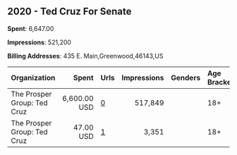 ## 2020 - Ted Cruz For Senate 
**Spent**: 6,647.00

**Impressions**: 521,200

**Billing Addresses**: 435 E. Main,Greenwood,46143,US

|Organization|Spent|Urls|Impressions|Genders|Age Brackets|Country Codes|
|:---|---:|:---|---:|:---|:---|:---|
|The Prosper Group: Ted Cruz|6,600.00 USD|[0](https://www.snap.com/political-ads/asset/8faf5b6080e95223d97b0cf042737f13d3392b517d736025ba3c1d7247bfac1c?mediaType=mp4)|517,849||18+|united states|
|The Prosper Group: Ted Cruz|47.00 USD|[1](https://www.snap.com/political-ads/asset/8faf5b6080e95223d97b0cf042737f13d3392b517d736025ba3c1d7247bfac1c?mediaType=mp4)|3,351||18+|united states|
